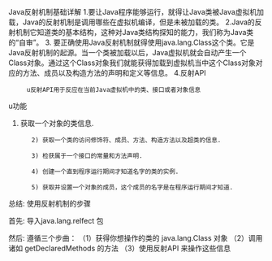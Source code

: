 Java反射机制基础详解
1.要让Java程序能够运行，就得让Java类被Java虚拟机加载，Java的反射机制是调用哪些在虚拟机编译，但是未被加载的类。
2.Java的反射机制它知道类的基本结构，这种对Java类结构探知的能力，我们称为Java类的“自审”。
3. 要正确使用Java反射机制就得使用java.lang.Class这个类。它是Java反射机制的起源。当一个类被加载以后，Java虚拟机就会自动产生一个Class对象。通过这个Class对象我们就能获得加载到虚拟机当中这个Class对象对应的方法、成员以及构造方法的声明和定义等信息。
4.反射API
  
         u反射API用于反应在当前Java虚拟机中的类、接口或者对象信息
  
  u功能
  1) 获取一个对象的类信息.
  
            2) 获取一个类的访问修饰符、成员、方法、构造方法以及超类的信息.
  
            3) 检获属于一个接口的常量和方法声明.
  
            4) 创建一个直到程序运行期间才知道名字的类的实例.
  
            5) 获取并设置一个对象的成员，这个成员的名字是在程序运行期间才知道.
  
总结: 使用反射机制的步骤

首先: 导入java.lang.relfect 包

然后: 遵循三个步曲：
（1）获得你想操作的类的 java.lang.Class 对象
（2）调用诸如 getDeclaredMethods 的方法
（3）使用反射API 来操作这些信息

